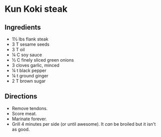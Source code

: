 # Kun Koki steak

## Ingredients
- 1&frac12; lbs flank steak
- 3 T sesame seeds
- 3 T oil
- &frac14; C soy sauce
- &frac12; C finely sliced green onions
- 3 cloves garlic, minced
- &frac14; t black pepper
- &frac14; t ground ginger
- 2 T brown sugar

## Directions
- Remove tendons.
- Score meat.
- Marinate forever.
- Grill 4 minutes per side (or until awesome). It _can_ be broiled but it isn't as good.
